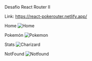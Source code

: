 Desafio React Router II

Link:   https://react-pokerouter.netlify.app/

Home
![Home](https://user-images.githubusercontent.com/95989282/194685302-d845c9aa-af80-40d0-aed2-84cc9773e523.png)

Pokemón
![Pokemon](https://user-images.githubusercontent.com/95989282/194685322-b028bb17-177a-4562-a56d-113ff89dbca3.png)

Stats
![Charizard](https://user-images.githubusercontent.com/95989282/194685328-e0571a77-2d38-4f52-bfac-fa44c2f38762.png)

NotFound
![Notfound](https://user-images.githubusercontent.com/95989282/194685332-cf9a90bc-cb69-46f1-9198-8f05c65c80ed.png)
